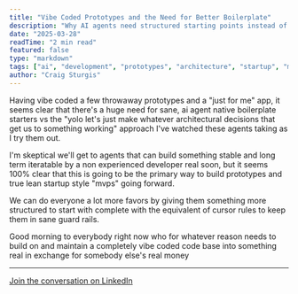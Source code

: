 ```yaml
---
title: "Vibe Coded Prototypes and the Need for Better Boilerplate"
description: "Why AI agents need structured starting points instead of making ad-hoc architectural decisions"
date: "2025-03-28"
readTime: "2 min read"
featured: false
type: "markdown"
tags: ["ai", "development", "prototypes", "architecture", "startup", "mvp"]
author: "Craig Sturgis"
---
```


Having vibe coded a few throwaway prototypes and a "just for me" app, it seems clear that there's a huge need for sane, ai agent native boilerplate starters vs the "yolo let's just make whatever architectural decisions that get us to something working" approach I've watched these agents taking as I try them out.

I'm skeptical we'll get to agents that can build something stable and long term iteratable by a non experienced developer real soon, but it seems 100% clear that this is going to be the primary way to build prototypes and true lean startup style "mvps" going forward.

We can do everyone a lot more favors by giving them something more structured to start with complete with the equivalent of cursor rules to keep them in sane guard rails.

Good morning to everybody right now who for whatever reason needs to build on and maintain a completely vibe coded code base into something real in exchange for somebody else's real money

---

[Join the conversation on LinkedIn](https://www.linkedin.com/posts/craigsturgis_having-vibe-coded-a-few-throwaway-prototypes-activity-7311427046230867968-dZPD/)
